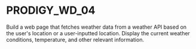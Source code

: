# PRODIGY_WD_04

Build a web page that fetches weather data from a weather API based on the user's location or a user-inputted location.
Display the current weather conditions, temperature, and other relevant information.
